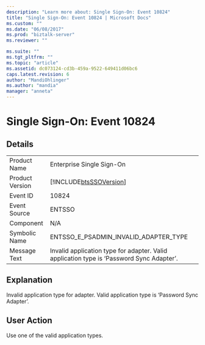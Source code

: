 ```yaml
---
description: "Learn more about: Single Sign-On: Event 10824"
title: "Single Sign-On: Event 10824 | Microsoft Docs"
ms.custom: ""
ms.date: "06/08/2017"
ms.prod: "biztalk-server"
ms.reviewer: ""

ms.suite: ""
ms.tgt_pltfrm: ""
ms.topic: "article"
ms.assetid: dc073124-cd3b-459a-9522-649411d06bc6
caps.latest.revision: 6
author: "MandiOhlinger"
ms.author: "mandia"
manager: "anneta"
---
```

# Single Sign-On: Event 10824
## Details  
  
|                 |                                                                                          |
|-----------------|------------------------------------------------------------------------------------------|
|  Product Name   |                                Enterprise Single Sign-On                                 |
| Product Version |                [!INCLUDE[btsSSOVersion](../includes/btsssoversion-md.md)]                |
|    Event ID     |                                          10824                                           |
|  Event Source   |                                          ENTSSO                                          |
|    Component    |                                           N/A                                            |
|  Symbolic Name  |                          ENTSSO_E_PSADMIN_INVALID_ADAPTER_TYPE                           |
|  Message Text   | Invalid application type for adapter. Valid application type is ‘Password Sync Adapter’. |
  
## Explanation  
 Invalid application type for adapter. Valid application type is ‘Password Sync Adapter’.  
  
## User Action  
 Use one of the valid application types.
